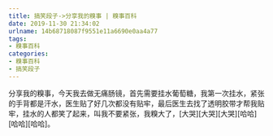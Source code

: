 ```yaml
---
title: 搞笑段子->分享我的糗事 | 糗事百科
date: 2019-11-30 21:34:02
urlname: 14b68718087f9551e11a6690e0aa4a77
tags: 
- 糗事百科
categories:
- 糗事百科
- 搞笑段子
---
```

分享我的糗事，今天我去做无痛肠镜，首先需要挂水葡萄糖，我第一次挂水，紧张的手背都是汗水，医生贴了好几次都没有贴牢，最后医生去找了透明胶带才帮我贴牢，挂水的人都笑了起来，叫我不要紧张，我糗大了，[大哭][大哭][大哭][哈哈][哈哈][哈哈]。


